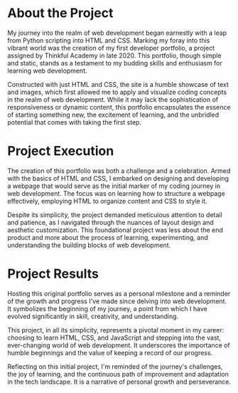# About the Project

My journey into the realm of web development began earnestly with a leap from Python scripting into HTML and CSS. Marking my foray into this vibrant world was the creation of my first developer portfolio, a project assigned by Thinkful Academy in late 2020. This portfolio, though simple and static, stands as a testament to my budding skills and enthusiasm for learning web development.

Constructed with just HTML and CSS, the site is a humble showcase of text and images, which first allowed me to apply and visualize coding concepts in the realm of web development. While it may lack the sophistication of responsiveness or dynamic content, this portfolio encapsulates the essence of starting something new, the excitement of learning, and the unbridled potential that comes with taking the first step.

# Project Execution

The creation of this portfolio was both a challenge and a celebration. Armed with the basics of HTML and CSS, I embarked on designing and developing a webpage that would serve as the initial marker of my coding journey in web development. The focus was on learning how to structure a webpage effectively, employing HTML to organize content and CSS to style it.

Despite its simplicity, the project demanded meticulous attention to detail and patience, as I navigated through the nuances of layout design and aesthetic customization. This foundational project was less about the end product and more about the process of learning, experimenting, and understanding the building blocks of web development.

# Project Results

Hosting this original portfolio serves as a personal milestone and a reminder of the growth and progress I've made since delving into web development. It symbolizes the beginning of my journey, a point from which I have evolved significantly in skill, creativity, and understanding.

This project, in all its simplicity, represents a pivotal moment in my career: choosing to learn HTML, CSS, and JavaScript and stepping into the vast, ever-changing world of web development. It underscores the importance of humble beginnings and the value of keeping a record of our progress.

Reflecting on this initial project, I'm reminded of the journey's challenges, the joy of learning, and the continuous path of improvement and adaptation in the tech landscape. It is a narrative of personal growth and perseverance.